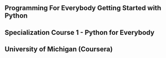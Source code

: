 ## Programming For Everybody Getting Started with Python
## Specialization Course 1 - Python for Everybody
## University of Michigan (Coursera)
